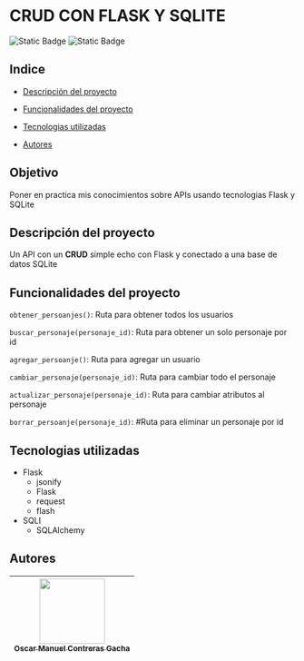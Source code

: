 # CRUD CON FLASK Y SQLITE
![Static Badge](https://img.shields.io/badge/SQLite-White?style=flat&color=90D4F4)
![Static Badge](https://img.shields.io/badge/Flask-White?style=flat&color=fff)

## Indice
* [Descripción del proyecto](#descripción-del-proyecto)

* [Funcionalidades del proyecto](#funcionalidades-del-proyecto)

* [Tecnologias utilizadas](#tecnologias-utilizadas)

* [Autores](#autores)


## Objetivo

Poner en practica mis conocimientos sobre APIs usando tecnologias
Flask y SQLite

## Descripción del proyecto

Un API con un **CRUD** simple echo con Flask y conectado a una base
de datos SQLite

## Funcionalidades del proyecto

`obtener_persoanjes()`: Ruta para obtener todos los usuarios

`buscar_personaje(personaje_id)`: Ruta para obtener un solo personaje por id

`agregar_persoanje()`: Ruta para agregar un usuario

`cambiar_personaje(personaje_id)`: Ruta para cambiar todo el personaje

`actualizar_personaje(personaje_id)`: Ruta para cambiar atributos al personaje

`borrar_persoanje(personaje_id)`: #Ruta para eliminar un personaje por id

## Tecnologias utilizadas

* Flask
    * jsonify
    * Flask
    * request
    * flash
* SQLI
    * SQLAlchemy


## Autores

| [<img src="https://avatars.githubusercontent.com/Racsok?v=4" width=115><br><sub>Oscar Manuel Contreras Gacha</sub>](https://github.com/Racsok)  |
| :---: |

